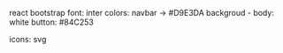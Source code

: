 react bootstrap
font: inter
colors: navbar -> #D9E3DA
        backgroud - body: white
        button: #84C253
        
icons: svg        
